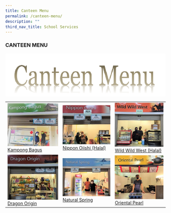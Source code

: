 ```yaml
---
title: Canteen Menu
permalink: /canteen-menu/
description: ""
third_nav_title: School Services
---
```


### CANTEEN MENU

![](/images/Canteen-Menu-1.png)

| | | |
| --- | --- | --- |
| [![](/images/Kampong-Bagus-300x253.jpg) <br> Kampong Bagus](/kampong-bagus/) | [![](/images/Nippon-Oiishi-300x245.jpg) <br> Nippon Oiishi (Halal)](/nippon-oiishi/) | [![](/images/Wild-Wild-West-300x274.jpg)<br> Wild Wild West (Halal)](/wild-wild-west/) |
| [![](/images/Dragon-Origin-300x267.jpg)<br> Dragon Origin](/Dragon-origin/) | [![](/images/Natural-Spring-300x240.jpg)<br> Natural Spring](/natural-spring/) | [![](/images/Oriental-Pearl-300x271.jpg)<br> Oriental Pearl](/oriental-pearl/) |